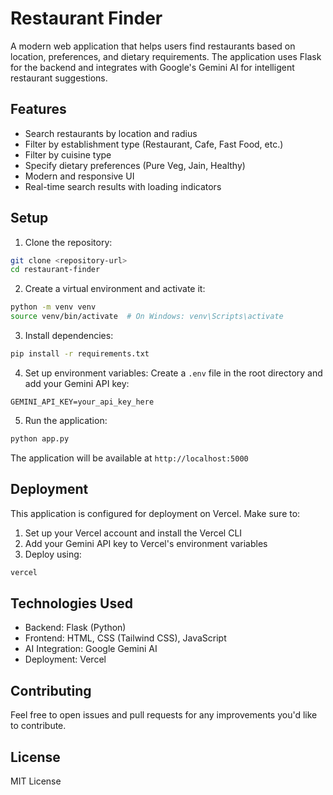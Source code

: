 # Restaurant Finder

A modern web application that helps users find restaurants based on location, preferences, and dietary requirements. The application uses Flask for the backend and integrates with Google's Gemini AI for intelligent restaurant suggestions.

## Features

- Search restaurants by location and radius
- Filter by establishment type (Restaurant, Cafe, Fast Food, etc.)
- Filter by cuisine type
- Specify dietary preferences (Pure Veg, Jain, Healthy)
- Modern and responsive UI
- Real-time search results with loading indicators

## Setup

1. Clone the repository:
```bash
git clone <repository-url>
cd restaurant-finder
```

2. Create a virtual environment and activate it:
```bash
python -m venv venv
source venv/bin/activate  # On Windows: venv\Scripts\activate
```

3. Install dependencies:
```bash
pip install -r requirements.txt
```

4. Set up environment variables:
Create a `.env` file in the root directory and add your Gemini API key:
```
GEMINI_API_KEY=your_api_key_here
```

5. Run the application:
```bash
python app.py
```

The application will be available at `http://localhost:5000`

## Deployment

This application is configured for deployment on Vercel. Make sure to:

1. Set up your Vercel account and install the Vercel CLI
2. Add your Gemini API key to Vercel's environment variables
3. Deploy using:
```bash
vercel
```

## Technologies Used

- Backend: Flask (Python)
- Frontend: HTML, CSS (Tailwind CSS), JavaScript
- AI Integration: Google Gemini AI
- Deployment: Vercel

## Contributing

Feel free to open issues and pull requests for any improvements you'd like to contribute.

## License

MIT License 